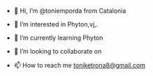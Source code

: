 - 👋 Hi, I’m @toniemporda from Catalonia

- 👀 I’m interested in Phyton,vj,.
- 🌱 I’m currently learning Phyton 
- 💞️ I’m looking to collaborate on 
- 📫 How to reach me toniketrona8@gmail.com

<!---
toniemporda/toniemporda is a ✨ special ✨ repository because its `README.md` (this file) appears on your GitHub profile.
You can click the Preview link to take a look at your changes.
--->
